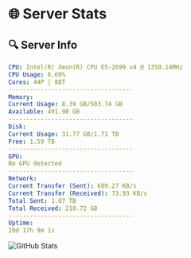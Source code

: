 # 🌐 Server Stats
## 🔍 Server Info
```yaml
CPU: Intel(R) Xeon(R) CPU E5-2699 v4 @ 1350.14MHz
CPU Usage: 6.60%
Cores: 44P | 88T
-----------------------------------
Memory:
Current Usage: 8.39 GB/503.74 GB
Available: 491.90 GB
-----------------------------------
Disk:
Current Usage: 31.77 GB/1.71 TB
Free: 1.59 TB
-----------------------------------
GPU:
No GPU detected
-----------------------------------
Network:
Current Transfer (Sent): 689.27 KB/s
Current Transfer (Received): 73.93 KB/s
Total Sent: 1.07 TB
Total Received: 218.72 GB
-----------------------------------
Uptime:
20d 17h 9m 1s
```
![GitHub Stats](https://img.shields.io/badge/Updated-2025-05-10_10:17:49-blue)